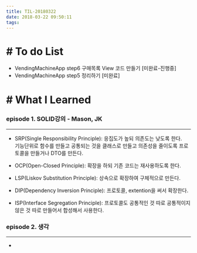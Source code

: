 ```yaml
---
title: TIL-20180322
date: 2018-03-22 09:50:11
tags: 
---
```


# # To do List

- VendingMachineApp step6 구매목록 View 코드 만들기 [미완료-진행중]
- VendingMachineApp step5 정리하기 [미완료]

# # What I Learned

### episode 1. SOLID강의 - Mason, JK

---

- SRP(Single Responsibility Principle): 응집도가 높되 의존도는 낮도록 한다.<br  />
기능단위로 함수를 만들고 공통되는 것을 클래스로 만들고 의존성을 줄이도록 프로토콜을 만들거나 DTO를 만든다.


- OCP(Open-Closed Principle): 확장을 하되 기존 코드는 재사용하도록 한다.


- LSP(Liskov Substitution Principle): 상속으로 확장하여 구체적으로 만든다.


- DIP(Dependency Inversion Principle): 프로토콜, extention을 써서 확장한다.


- ISP(Interface Segregation Principle): 프로토콜도 공통적인 것 따로 공통적이지 않은 것 따로 만들어서 합성해서 사용한다.



### episode 2. 생각

---

- 